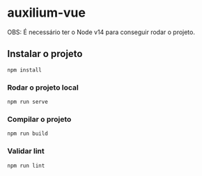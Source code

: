 # auxilium-vue

OBS: É necessário ter o Node v14 para conseguir rodar o projeto.

## Instalar o projeto

```
npm install
```

### Rodar o projeto local

```
npm run serve
```

### Compilar o projeto

```
npm run build
```

### Validar lint

```
npm run lint
```
